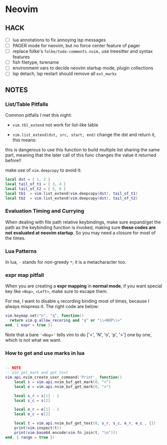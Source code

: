 # Neovim

## HACK

- [ ] lua annotations to fix annoying lsp messages
- [ ] PAGER mode for neovim, but no force center feature of pager
- [ ] replace folke's `folke/todo-comments.nvim,` use treesitter and syntax features
- [ ] fish filetype, tsrename
- [ ] environment vars to decide neovim startup mode, plugin collections
- [ ] lsp detach, lsp restart should remove all `ext_marks`

## NOTES

### List/Table Pitfalls

Common pitfalls I met this night:

- `vim.tbl_extend` not work for list-like table

- `vim.list_extend(dst, src, start, end)` change the dst and return it, this means:

this is dangerous to use this function to build multiple list sharing the same part, meaning that the later call of this func changes the value it returned before!!

make use of `vim.deepcopy` to avoid it:

```lua
local dst = { 1, 2 }
local tail_of_t1 = { 3, 4 }
local tail_of_t2 = { 5, 6 }
local tb1  = vim.list_extend(vim.deepcopy(dst), tail_of_t1)
local tb2  = vim.list_extend(vim.deepcopy(dst), tail_of_t2)
```

### Evaluation Timing and Currying

When dealing with file path relative keybindings, make sure expand/get the path as the keybinding function is invoked, making sure **these codes are not evaluated at neovim startup**. So you may need a closure for most of the times.

### Lua Patterns

In lua, `-` stands for non-greedy `*`; it is a metacharacter too.

### expr map pitfall

When you are creating a __expr mapping__ in __normal mode__, if you want special key like `<Nop>`, `<Left>`, make sure to escape them.

For me, I want to disable `q` recording binding most of times, because I always mispress it. The right code are below:

```lua
vim.keymap.set("n", "q", function()
  return vim.g.allow_recoring and "q" or "\\<NOP\\>"
end, { expr = true })
```

Note that a bare `'<Nop>'` tells vim to do ['<', 'N', 'o', 'p', '>'] one by one, which is not what we want.

### How to get and use marks in lua

```lua

-- NOTE:
-- use get_mark and get_text
vim.api.nvim_create_user_command('Print', function()
	local s = vim.api.nvim_buf_get_mark(0, "<")
	local e = vim.api.nvim_buf_get_mark(0, ">")

	local s_r = s[1] - 1
	local s_c = s[2]

	local e_r = e[1] - 1
	local e_c = e[2]

	local t = vim.api.nvim_buf_get_text(0, s_r, s_c, e_r, e_c , {})
	print(vim.inspect(t))
	print(vim.base64.encode(vim.fn.join(t, "\n")))
end, { range = true })
```
